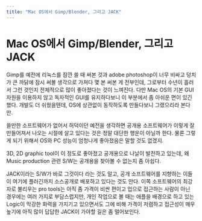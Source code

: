 ```yaml
---
title: "Mac OS에서 Gimp/Blender, 그리고 JACK"
---
```

# Mac OS에서 Gimp/Blender, 그리고 JACK


Gimp를 예전에 리눅스를 잠깐 쓸 때 써본 것과 adobe photoshop이 너무 비싸고 덩치가 큰 까닭에 잠시 써볼 생각으로 가져다 몇 본 써본 게 전부인데, 그로부터 수년이 흘러서 그런 것인지 전체적으로 많이 좋아졌다는 것이 느껴진다. 다만 Mac OS의 기본 GUI 자원을 이용하지 않고 독자적인 GUI를 유지하다보니 이 부분에서 좀 아쉬운 면이 있긴 했다. 개발도 더 쉬웠을텐데, OS에 상관없이 동작하도록 만들다보니 그랬으리라 본다만.




쓸만한 소프트웨어가 없어서 허덕이던 예전을 생각하면 공개용 소프트웨어가 이렇게 잘 만들어져서 나오는 시절에 살고 있다는 것은 정말 대단한 행운이 아닐까 한다. 물론 그렇게 되기 위해서 OS와 PC 성능이 엄청나게 좋아졌음은 말할 것도 없겠지.




3D, 2D graphic tool이 이 정도로 좋아졌고 공개용으로 나날이 발전하고 있는데, 왜 Music production 관련 S/W는 공개용을 찾아볼 수 없는지 좀 아쉽다. 




JACK이라는 S/W가 바로 그것이다 라는 것도 알고, 공개 소프트웨어를 지향하는 이들이 여기에 플러긴까지 소스공개로 배포하고 있다는 것도 안다. 이쪽 소프트웨어의 최강자로 불리우는 pro tools는 아직 좀 가격이 비싼 편이고 업으로 접근하는 사람이 아닌 경우에는 여러 가지로 부담스럽지만, 개인 작업으로 볼 때는 애플을 배경으로 하고 있는 Logic이 막강한 화력을 가지기고 있으면서도 그에 비해 가격이 저렴하고 접근성이 매우 높기에 아직 많이 답답한 JACK이 가야할 길은 좀 멀어보인다. 


